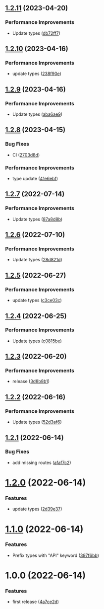 ## [1.2.11](https://github.com/zaunchat/zaun-api-types/compare/v1.2.10...v1.2.11) (2023-04-20)


### Performance Improvements

* Update types ([db72ff7](https://github.com/zaunchat/zaun-api-types/commit/db72ff767d80656a62d29e7e1161ea9071a2a617))

## [1.2.10](https://github.com/itchatapp/itchat-api-types/compare/v1.2.9...v1.2.10) (2023-04-16)


### Performance Improvements

* update types ([238f90e](https://github.com/itchatapp/itchat-api-types/commit/238f90eb3acdfdb9fdb06a17780588177f97e94e))

## [1.2.9](https://github.com/itchatapp/itchat-api-types/compare/v1.2.8...v1.2.9) (2023-04-16)


### Performance Improvements

* Update types ([aba6ae9](https://github.com/itchatapp/itchat-api-types/commit/aba6ae9569f2e1bbff33620f9bce18a7b989f1d7))

## [1.2.8](https://github.com/itchatapp/itchat-api-types/compare/v1.2.7...v1.2.8) (2023-04-15)


### Bug Fixes

* CI ([2703d8d](https://github.com/itchatapp/itchat-api-types/commit/2703d8d25a9a5432251fdf318056d8c170b064e5))


### Performance Improvements

* type update ([41e6ebf](https://github.com/itchatapp/itchat-api-types/commit/41e6ebf05fa265975f2176c8ac8e9a993d9aebf4))

## [1.2.7](https://github.com/itchatapp/itchat-api-types/compare/v1.2.6...v1.2.7) (2022-07-14)


### Performance Improvements

* Update types ([87a8d8b](https://github.com/itchatapp/itchat-api-types/commit/87a8d8b25869056408ee7ad6c927c76c56580353))

## [1.2.6](https://github.com/itchatapp/itchat-api-types/compare/v1.2.5...v1.2.6) (2022-07-10)


### Performance Improvements

* Update types ([28d821d](https://github.com/itchatapp/itchat-api-types/commit/28d821d752ee833b3dd47ffb6b4231bb6aa9114f))

## [1.2.5](https://github.com/itchatapp/itchat-api-types/compare/v1.2.4...v1.2.5) (2022-06-27)


### Performance Improvements

* update types ([c3ce03c](https://github.com/itchatapp/itchat-api-types/commit/c3ce03c740601c4a7aa5b18f22c6fadaf8cc579c))

## [1.2.4](https://github.com/itchatapp/itchat-api-types/compare/v1.2.3...v1.2.4) (2022-06-25)


### Performance Improvements

* Update types ([c0815be](https://github.com/itchatapp/itchat-api-types/commit/c0815be4da7bf4fe362bafb62fbf662058618842))

## [1.2.3](https://github.com/itchatapp/itchat-api-types/compare/v1.2.2...v1.2.3) (2022-06-20)


### Performance Improvements

* release ([3d8b8b1](https://github.com/itchatapp/itchat-api-types/commit/3d8b8b18059989ba82b435419976d8bd1d299e2d))

## [1.2.2](https://github.com/itchatapp/itchat-api-types/compare/v1.2.1...v1.2.2) (2022-06-16)


### Performance Improvements

* Update types ([52d3af6](https://github.com/itchatapp/itchat-api-types/commit/52d3af60892658f028278e4b9e8cc478f0f09c1c))

## [1.2.1](https://github.com/itchatapp/itchat-api-types/compare/v1.2.0...v1.2.1) (2022-06-14)


### Bug Fixes

* add missing routes ([afaf7c2](https://github.com/itchatapp/itchat-api-types/commit/afaf7c2fdcfda963eb09ec45d7f10d6767dacace))

# [1.2.0](https://github.com/itchatapp/itchat-api-types/compare/v1.1.0...v1.2.0) (2022-06-14)


### Features

* update types ([2d39e37](https://github.com/itchatapp/itchat-api-types/commit/2d39e37b60d91c2388cdd284a5f7b5acb6cb96b6))

# [1.1.0](https://github.com/itchatapp/itchat-api-types/compare/v1.0.0...v1.1.0) (2022-06-14)


### Features

* Prefix types with "API" keyword ([397f6bb](https://github.com/itchatapp/itchat-api-types/commit/397f6bbb72b1b51424892a9c8dd18fb4e0877204))

# 1.0.0 (2022-06-14)


### Features

* first release ([4a7ce2d](https://github.com/itchatapp/itchat-api-types/commit/4a7ce2d68acd09db69642f6e9708d5f8b83fd4ef))
